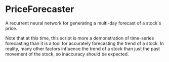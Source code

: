 # PriceForecaster

A recurrent neural network for generating a multi-day forecast of a stock's price.

Note that at this time, this script is more a demonstration of time-series forecasting than it is a tool for accurately forecasting the trend of a stock. In reality, many other factors influence the trend of a stock than just the past movement of the stock, so inaccuracy should be expected.
